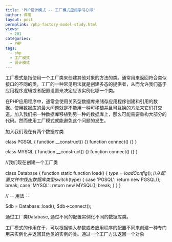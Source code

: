 ```yaml
---
title: 'PHP设计模式 -- 工厂模式应用学习心得'
author: 谇雨
layout: post
permalink: /php-factory-model-study.html
views:
  - 201
categories:
  - PHP
tags:
  - php
  - 工厂模式
  - 设计模式
---
```

工厂模式是指使用一个工厂类来创建其他对象的方法的类。通常用来返回符合类似接口的不同的类。工厂的一种常见用法就是创建多态的提供者，从而允许我们基于应用程序逻辑或者配置设置来决定应该实例化哪一个类。

在PHP应用程序中，通常会使用关系型数据库来储存应用程序创建和引用的数据。使用数据库的最大问题就是不能用一种可移植并且可互换的方法来它们打交道。加入我们把一种数据库移植到另一种的数据库上，那么可能需要重构大部分的代码。然而使用工厂模式就能避免这个问题的发生。

加入我们现在有两个数据库类

class PGSQL {
	function __construct() {}
  function connect() {}
}

class MYSQL {
	function __construct() {}
  function connect() {}
}
</coolcode>
<!--more-->
<coolcode lang="php" linenum="off">

//我们现在创建一个工厂类

class Database {
	function static function load() {
  	$type = loadConfig(); //从配置文件中找出数据库类型
    switch ($type) {
    	case 'PGSQL':
      	return new PGSQL();
        break;
      case 'MYSQL':
      	return new MYSQL();
        break;
    }
  }
}

// -- 用法 -- 

$db = Database::load();
$db->connect();

通过工厂类Database, 通过不同的配置实例化不同的数据库类。

工厂模式的作用在于，可以根据输入参数或者应用程序的配置不同来创建一种专门用来实例化并返回其他类的实例的类。通过一个工厂方法返回一个对象